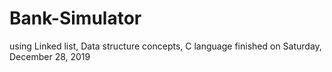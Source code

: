 # Bank-Simulator
using Linked list, Data structure concepts, C language
finished on Saturday, ‎December ‎28, ‎2019
